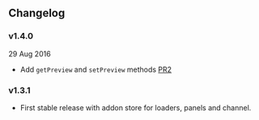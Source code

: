 ## Changelog

### v1.4.0
29 Aug 2016

* Add `getPreview` and `setPreview` methods [PR2](https://github.com/kadirahq/storybook-addons/pull/2)

### v1.3.1

* First stable release with addon store for loaders, panels and channel.
